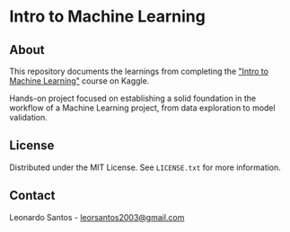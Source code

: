# Intro to Machine Learning
  
## About

This repository documents the learnings from completing the ["Intro to Machine Learning"](https://www.kaggle.com/learn/intro-to-machine-learning) course on Kaggle.

Hands-on project focused on establishing a solid foundation in the workflow of a Machine Learning project, from data exploration to model validation.

## License

Distributed under the MIT License. See `LICENSE.txt` for more information.

## Contact

Leonardo Santos - <leorsantos2003@gmail.com>
